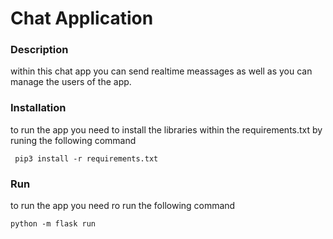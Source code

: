 # Chat Application
### Description
within this chat app you can send realtime meassages as well as you can manage the users of the app. 

### Installation
to run the app you need to install the libraries within the requirements.txt by runing the following command

`` pip3 install -r requirements.txt``
### Run
to run the app you need ro run the following command 

``python -m flask run``
